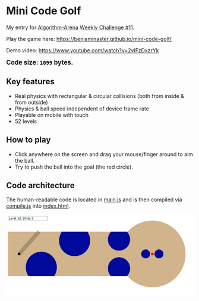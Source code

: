 
# Mini Code Golf

My entry for [Algorithm-Arena](https://github.com/Algorithm-Arena) [Weekly Challenge #11](https://github.com/Algorithm-Arena/weekly-challenge-11-mini-code-golf).

Play the game here: https://benjaminaster.github.io/mini-code-golf/

Demo video: https://www.youtube.com/watch?v=2vIFzDxzrYk

<big>**Code size: `1099` bytes.**</big>

## Key features
- Real physics with rectangular & circular collisions (both from inside & from outside)
- Physics & ball speed independent of device frame rate
- Playable on mobile with touch
- 52 levels

## How to play
- Click anywhere on the screen and drag your mouse/finger around to aim the ball.
- Try to push the ball into the goal (the red circle).

## Code architecture
The human-readable code is located in [main.js](./main.js) and is then compiled via [compile.js](./compile.js) into [index.html](./index.html).

![Screenshot of mini code golf](./assets/screenshot.png)
